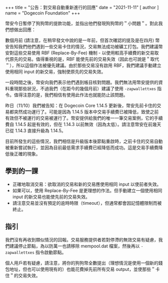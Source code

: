 
+++
title = "公告：對交易自動重新進行的回應"
date = "2021-11-11"
[ author ]
  name = "Dogecoin Foundation"
+++

幣安今日暫停了狗狗幣的提款功能，並指出他們發現狗狗幣的＂小問題＂。對此我們想做出回應：

數個月前 (請注意，在稍早發文中說的是一年前，但首次確認的提及是在四月) 幣安告知我們他們遇到一些交易卡住的情況，交易無法成功被礦工打包。我們建議幣安對這些交易使用 RBF (Replace-By-Fee) 機制 - 以使用較高手續費的新交易取代原先的交易。值得重視的是，RBF 能使先前的交易失效（因此也可說是＂取代＂），所以這個作法被優先建議。由於那些交易沒有啟用 RBF，我們建議手動建立使用相同 input 的新交易，強制使原先的交易失效。

一段時間之後，幣安向我們表示他們遇到帳目核對問題。我們無法用幣安提供的資料重現那些狀況，不過我們（在距今的幾個月前）建議了使用 `-zapwallettxes` 指令。值得注意的是，我們相信有使用此作法也就能防止該問題。

昨日（11/10）我們被告知：在 Dogecoin Core 1.14.5 更新後，幣安先前卡住的交易都突然成功運行了。可能是因為 1.14.5 版本中交易手續費已被降低，致使之前有效但不被運行的交易被運行了。幣安提供給我們的唯一一筆交易案例，它的手續費自 1.14.5 起是有效的，但在 1.14.3 以前無效（因為太低）。請注意幣安在前幾天已從 1.14.3 直接升級為 1.14.5。

目前所發生的這些情況，我們相信是升級版本後節點重啟時，之前卡住的交易自動被重新嘗試執行，並因為目前最低需求手續費已經降低而成功。這是交易手續費降低後正確的現象。

## 學到的一課
* 正確地取消交易：欲取消的交易和新的交易應使用相同 input 以使前者失效。
* 如果可以，使用 Replace-By-Fee 是更理想的作法。但手動建立一個使用相同 input 的新交易也能使先前的交易失效。
* 請注意交易並沒有預定的逾時時限（timeout），但通常都會因記憶體限制而被終止。

## 指引

我們沒有再收到類似情況的回報。交易服務提供者若對停滯的無效交易有疑慮，我們建議停止節點，為以防萬一也請移除 mempool.dat 檔案，然後再以 `-zapwallettxes` 指令啟動節點。

個人用戶若有疑慮，請注意，將你的狗狗幣全數提出（理想情況是使用一個新的錢包地址，但也可以使用現有的）也能花費掉先前所有交易 output，並使那些＂卡住＂的交易失效。
